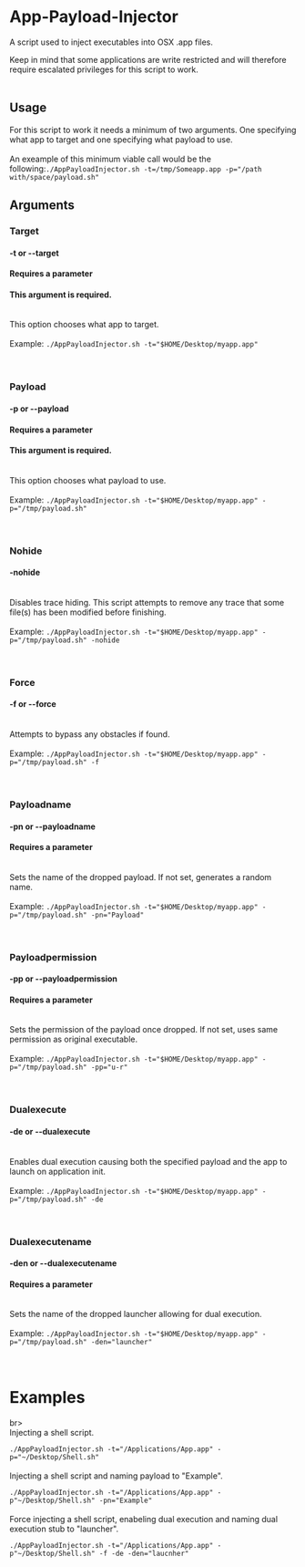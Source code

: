 # App-Payload-Injector

A script used to inject executables into OSX .app files.

Keep in mind that some applications are write restricted and will therefore require escalated privileges for this script to work.
<br>
<br>
## Usage
For this script to work it needs a minimum of two arguments. One specifying what app to target and one specifying what payload to use.
<br><br>
An exeample of this minimum viable call would be the following:`./AppPayloadInjector.sh -t=/tmp/Someapp.app -p="/path with/space/payload.sh"`

## Arguments
### Target
#### -t or --target
#### Requires a parameter
#### This argument is required.
<br>This option chooses what app to target.<br><br>
Example: `./AppPayloadInjector.sh -t="$HOME/Desktop/myapp.app"`
<br><br><br>

### Payload
#### -p or --payload
#### Requires a parameter
#### This argument is required.
<br>This option chooses what payload to use.<br><br>
Example: `./AppPayloadInjector.sh -t="$HOME/Desktop/myapp.app" -p="/tmp/payload.sh"`
<br><br><br>

### Nohide
#### -nohide
<br>Disables trace hiding. This script attempts to remove any trace that some file(s) has been modified before finishing.<br><br>
Example: `./AppPayloadInjector.sh -t="$HOME/Desktop/myapp.app" -p="/tmp/payload.sh" -nohide`
<br><br><br>

### Force
#### -f or --force
<br>Attempts to bypass any obstacles if found.<br><br>
Example: `./AppPayloadInjector.sh -t="$HOME/Desktop/myapp.app" -p="/tmp/payload.sh" -f`
<br><br><br>

### Payloadname
#### -pn or --payloadname
#### Requires a parameter
<br>Sets the name of the dropped payload. If not set, generates a random name.<br><br>
Example: `./AppPayloadInjector.sh -t="$HOME/Desktop/myapp.app" -p="/tmp/payload.sh" -pn="Payload"`
<br><br><br>

### Payloadpermission
#### -pp or --payloadpermission
#### Requires a parameter
<br>Sets the permission of the payload once dropped. If not set, uses same permission as original executable.<br><br>
Example: `./AppPayloadInjector.sh -t="$HOME/Desktop/myapp.app" -p="/tmp/payload.sh" -pp="u-r"`
<br><br><br>

### Dualexecute
#### -de or --dualexecute
<br>Enables dual execution causing both the specified payload and the app to launch on application init.<br><br>
Example: `./AppPayloadInjector.sh -t="$HOME/Desktop/myapp.app" -p="/tmp/payload.sh" -de`
<br><br><br>

### Dualexecutename
#### -den or --dualexecutename
#### Requires a parameter
<br>Sets the name of the dropped launcher allowing for dual execution.<br><br>
Example: `./AppPayloadInjector.sh -t="$HOME/Desktop/myapp.app" -p="/tmp/payload.sh" -den="launcher"`
<br><br><br>


# Examples 

br><br>
Injecting a shell script.

`./AppPayloadInjector.sh -t="/Applications/App.app" -p="~/Desktop/Shell.sh"`
<br><br>
Injecting a shell script and naming payload to "Example".

`./AppPayloadInjector.sh -t="/Applications/App.app" -p"~/Desktop/Shell.sh" -pn="Example"`
<br><br>
Force injecting a shell script, enabeling dual execution and naming dual execution stub to "launcher".

`./AppPayloadInjector.sh -t="/Applications/App.app" -p"~/Desktop/Shell.sh" -f -de -den="laucnher"`
<br><br>
